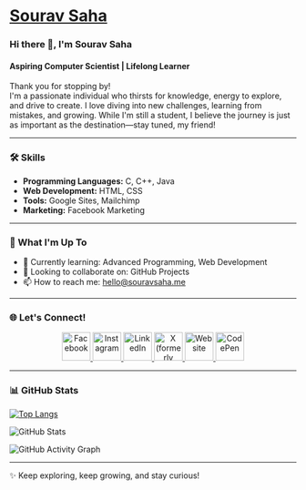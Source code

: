 # [Sourav Saha](https://www.souravsaha.me)

### Hi there 👋, I'm Sourav Saha  
#### Aspiring Computer Scientist | Lifelong Learner  

Thank you for stopping by!  
I'm a passionate individual who thirsts for knowledge, energy to explore, and drive to create. I love diving into new challenges, learning from mistakes, and growing. While I'm still a student, I believe the journey is just as important as the destination—stay tuned, my friend!

---

### 🛠 Skills
- **Programming Languages:** C, C++, Java  
- **Web Development:** HTML, CSS  
- **Tools:** Google Sites, Mailchimp  
- **Marketing:** Facebook Marketing  

---

### 🌱 What I'm Up To
- 🌱 Currently learning: Advanced Programming, Web Development  
- 👯 Looking to collaborate on: GitHub Projects  
- 📫 How to reach me: [hello@souravsaha.me](mailto:hello@souravsaha.me)  

---

### 🌐 Let's Connect!  

<div align="center">
  <a href="https://facebook.com/souravsahapartho" target="_blank">
    <img src="https://i.postimg.cc/SN9K1jKH/1662964329922.png" alt="Facebook" width="50" height="50"/>
  </a>
  <a href="https://instagram.com/souravsahapartho" target="_blank">
    <img src="https://i.postimg.cc/JhkWw07w/instagram-2.png" alt="Instagram" width="50" height="50"/>
  </a>
  <a href="https://linkedin.com/in/souravsahapartho" target="_blank">
    <img src="https://ibb.co.com/qL6hXFWk" alt="LinkedIn" width="50" height="50"/>
  </a>
  <a href="https://x.com/souravpartho" target="_blank">
    <img src="https://i.postimg.cc/76gqjSKc/twitter.png" alt="X (formerly Twitter)" width="50" height="50"/>
  </a>
  <a href="https://www.souravsaha.me" target="_blank">
    <img src="https://i.postimg.cc/NFL2D6NG/web.png" alt="Website" width="50" height="50"/>
  </a>
  <a href="https://codepen.io/souravsaha" target="_blank">
    <img src="https://i.postimg.cc/02Py9dGz/IMG-20230806-024629-modified.png" alt="CodePen" width="50" height="50"/>
  </a>
</div>

---

### 📊 GitHub Stats  
[![Top Langs](https://github-readme-stats.vercel.app/api/top-langs/?username=souravsahapartho&layout=compact&theme=radical&langs_count=6&hide=python,javascript)](https://github.com/souravsahapartho/github-readme-stats)  

![GitHub Stats](https://github-readme-stats.vercel.app/api?username=souravsahapartho&show_icons=true&theme=radical)  

![GitHub Activity Graph](https://github-readme-activity-graph.vercel.app/graph?username=souravsahapartho&bg_color=ffffff&color=000000&line=ff6347&point=0000ff&area=true&hide_border=true)  

---

✨ Keep exploring, keep growing, and stay curious!  


